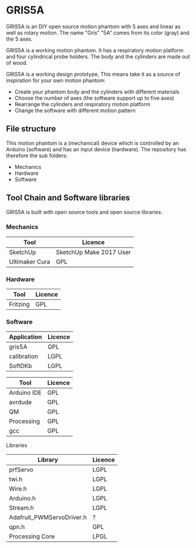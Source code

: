 # GRIS5A
GRIS5A is an DIY open source motion phantom with 5 axes and linear as well as rotary motion.
The name "Gris" "5A" comes from its color (gray) and the 5 axes. 

GRIS5A is a working motion phantom. It has a respiratory motion platform and four cylindrical probe holders. The body and the cylinders are made out of wood.

GRIS5A is a working design prototype, This means take it as a source of inspiration for your own motion phantom:

 - Create your phantom body and the cylinders with different materials
 - Choose the number of axes (the software support up to five axes)
 - Rearrange the cylinders and  respiratory motion platform
 - Change the software with different motion pattern

## File structure
This motion phantom is a (mechanical) device which is controlled by an Arduino (software) and has an input device (hardware).
The repository has therefore the sub folders:

- Mechanics
- Hardware
- Software

## Tool Chain and Software libraries

GRIS5A is built with open source tools and open source libraries.

### Mechanics

Tool | Licence
---- | -------
SketchUp | SketchUp Make 2017 User
Ultimaker Cura | GPL

### Hardware

Tool | Licence
---- | -------
 Fritzing | GPL

### Software

Application | Licence
----------- | -------
gris5A | GPL
calibration | LGPL
SoftDKb | LGPL

Tool | Licence
---- | -------
Arduino IDE | GPL
avrdude | GPL
QM | GPL
Processing | GPL
gcc | GPL

Libraries

Library | Licence
------- | -------
prfServo | LGPL
twi.h | LGPL
Wire.h | LGPL
Arduino.h | LGPL
Stream.h | LGPL
Adafruit_PWMServoDriver.h | ?
qpn.h | GPL
Processing Core | LPGL

